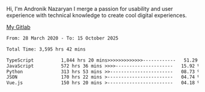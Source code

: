 Hi, I'm Andronik Nazaryan
I merge a passion for usability and user experience with technical knowledge to create cool digital experiences.

[My Gitlab](https://gitlab.com/anridev24)

<!--START_SECTION:waka-->

```txt
From: 28 March 2020 - To: 15 October 2025

Total Time: 3,595 hrs 42 mins

TypeScript          1,844 hrs 20 mins>>>>>>>>>>>>>------------   51.29 %
JavaScript          572 hrs 36 mins >>>>---------------------   15.92 %
Python              313 hrs 53 mins >>-----------------------   08.73 %
JSON                170 hrs 22 mins >------------------------   04.74 %
Vue.js              150 hrs 20 mins >------------------------   04.18 %
```

<!--END_SECTION:waka-->
